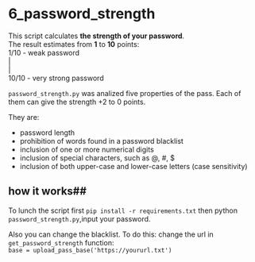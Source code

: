 # 6_password_strength 
  This script calculates **the strength of your password**.   
  The result estimates from __1__ to __10__ points:  
1/10 - weak password  
|  
|  
10/10 - very strong password

`password_strength.py` was analized  five properties of the pass. Each of them can give the strength +2 to 0 points.

They are: 

* password length
* prohibition of words found in a password blacklist
* inclusion of one or more numerical digits
* inclusion of special characters, such as @, #, $
* inclusion of both upper-case and lower-case letters (case sensitivity)

## how it works##  
To lunch the script first `pip install -r requirements.txt` then python `password_strength.py`,input your password.  

Also you can change the blacklist.  To do this: 
  change the url in `get_password_strength` function:  
  `base = upload_pass_base('https://yoururl.txt')`
   
